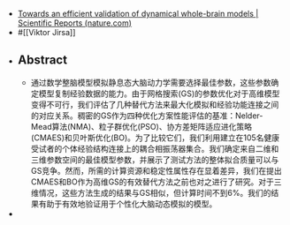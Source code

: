 - [Towards an efficient validation of dynamical whole-brain models | Scientific Reports (nature.com)](https://www.nature.com/articles/s41598-022-07860-7)
- #[[Viktor Jirsa]]
- ## Abstract
	- 通过数学整脑模型模拟静息态大脑动力学需要选择最佳参数，这些参数确定模型复制经验数据的能力。由于网格搜索(GS)的参数优化对于高维模型变得不可行，我们评估了几种替代方法来最大化模拟和经验功能连接之间的对应关系。稠密的GS作为四种优化方案性能评估的基准：Nelder-Mead算法(NMA)、粒子群优化(PSO)、协方差矩阵适应进化策略(CMAES)和贝叶斯优化(BO)。为了比较它们，我们利用建立在105名健康受试者的个体经验结构连接上的耦合相振荡器集合。我们确定来自二维和三维参数空间的最佳模型参数，并展示了测试方法的整体拟合质量可以与GS竞争。然而，所需的计算资源和稳定性属性存在显着差异，我们在提出CMAES和BO作为高维GS的有效替代方法之前也对之进行了研究。对于三维情况，这些方法生成的结果与GS相似，但计算时间不到6%。我们的结果有助于有效地验证用于个性化大脑动态模拟的模型。
-
